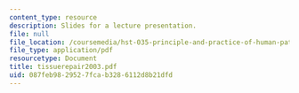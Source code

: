 ```yaml
---
content_type: resource
description: Slides for a lecture presentation.
file: null
file_location: /coursemedia/hst-035-principle-and-practice-of-human-pathology-spring-2003/087feb9829527fcab3286112d8b21dfd_tissuerepair2003.pdf
file_type: application/pdf
resourcetype: Document
title: tissuerepair2003.pdf
uid: 087feb98-2952-7fca-b328-6112d8b21dfd
---
```

